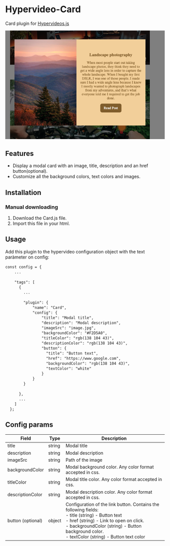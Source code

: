 # Hypervideo-Card
Card plugin for [Hypervideos.js](https://github.com/Aleix88/Hypervideos)
<div>
    <img src="https://github.com/Aleix88/Hypervideo-Card/blob/main/card.png?raw=true">
</div>

## Features
- Display a modal card with an image, title, description and an href button(optional).
- Customize all the background colors, text colors and images.

## Installation
### Manual downloading
1. Download the Card.js file.
2. Import this file in your html.

## Usage
Add this plugin to the hypervideo configuration object with the text paràmeter on config:

    const config = {
        ...

        "tags": [
          {
            ...

            "plugin": {
                "name": "Card",
                "config": {
                    "title": "Modal title",
                    "description": "Modal description",
                    "imageSrc": "image.jpg",
                    "backgroundColor": "#F2D5A0",
                    "titleColor": "rgb(138 104 43)",
                    "descriptionColor": "rgb(138 104 43)",
                    "button": {
                      "title": "Button text",
                      "href": "https://www.google.com", 
                      "backgroundColor": "rgb(138 104 43)",
                      "textColor": "white"
                    }
                }
            }

          }, 
          ...
        ]
      };

## Config params

| Field | Type | Description |
| ------------- | ------------- | ------------- |
| title | string | Modal title |
| description | string | Modal description |
| imageSrc | string | Path of the image |
| backgroundColor | string | Modal background color. Any color format accepted in css. |
| titleColor | string | Modal title color. Any color format accepted in css. |
| descriptionColor | string | Modal description color. Any color format accepted in css. |
| button (optional) | object | Configuration of the link button. Contains the following fields:<br/>- title (string) - Button text<br/>- href (string) - Link to open on click.<br/>- backgroundColor (string) - Button background color.<br/>- textColor (string) - Button text color |